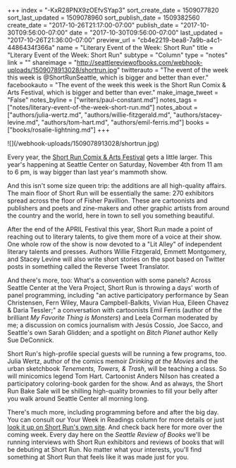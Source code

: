 +++
index = "-KxR28PNX9zOEfvSYap3"
sort_create_date = 1509077820
sort_last_updated = 1509078960
sort_publish_date = 1509382560
create_date = "2017-10-26T21:17:00-07:00"
publish_date = "2017-10-30T09:56:00-07:00"
date = "2017-10-30T09:56:00-07:00"
last_updated = "2017-10-26T21:36:00-07:00"
preview_url = "cb4e2219-bea8-7a9b-a4c1-4486434f366a"
name = "Literary Event of the Week: Short Run"
title = "Literary Event of the Week: Short Run"
subtype = "Column"
type = "notes"
link = ""
shareimage = "http://seattlereviewofbooks.com/webhook-uploads/1509078913028/shortrun.jpg"
twitterauto = "The event of the week this week is @ShortRunSeattle, which is bigger and better than ever."
facebookauto = "The event of the week this week is the Short Run Comix & Arts Festival, which is bigger and better than ever."
make_image_tweet = "False"
notes_byline = ["writers/paul-constant.md"]
notes_tags = ["notes/literary-event-of-the-week-short-run.md"]
notes_about = ["authors/julia-wertz.md", "authors/willie-fitzgerald.md", "authors/stacey-levine.md", "authors/tom-hart.md", "authors/emil-ferris.md"]
books = ["books/rosalie-lightning.md"]
+++
<p class="image">![](/webhook-uploads/1509078913028/shortrun.jpg)</p>

Every year, the [Short Run Comix & Arts Festival](http://shortrun.org/) gets a little larger. This year's happening at Seattle Center on Saturday, November 4th from 11 am to 6 pm, is way bigger than last year's mammoth show. 

And this isn't some size queen trip: the additions are all high-quality affairs. The main floor of Short Run will be essentially the same: 270 exhibitors spread across the floor of Fisher Pavillion. These are cartoonists and publishers and poets and zine-makers and other graphic artists from around the country and the world, here in town to sell you something beautiful.

After the end of the APRIL Festival this year, Short Run made a point of reaching out to literary talents, to give them more of a voice at their show. One whole row of the show is now devoted to a "Lit Alley" of independent literary talents and presses. Authors Willie Fitzgerald, Emmett Montgomery, and Stacey Levine will also write short stories on the spot based on Twitter posts in something called the Reverse Tweet Translator.

And there's more, too: What's a convention with some panels? Across Seattle Center at the Vera Project, Short Run is throwing a days' worth of panel programming, including "an active participatory performance by Sean Christensen, Fern Wiley, Maura Campbell-Balkits, Vivian Hua, Eileen Chavez & Daria Tessler;" a conversation with cartoonists Emil Ferris (author of the brilliant *My Favorite Thing is Monsters*) and Leela Corman moderated by me; a discussion on comics journalism with Jesús Cossio, Joe Sacco, and Seattle's own Sarah Glidden; and a spotlight on *Bitch Planet* author Kelly Sue DeConnick.

Short Run's high-profile special guests will be running a few programs, too. Julia Wertz, author of the comics memoir *Drinking at the Movies* and the urban sketchbook *Tenements, Towers, & Trash*, will be teaching a class. So will minicomics legend Tom Hart. Cartoonist Anders Nilson has created a participatory coloring-book garden for the show. And as always, the Short Run Bake Sale will be shilling high-quality brownies to fill your belly after you walk around Seattle Center all morning long.

There's much more, including programming before and after the big day. You can consult our Your Week in Readings column for more details or just [look it up on Short Run's own site](http://shortrun.org/full-festival-schedule-nov-2nd-5th/). And check back here for more over the coming week. Every day here on the *Seattle Review of Books* we'll be running interviews with Short Run exhibitors and reviews of books that will be debuting at Short Run. No matter what your interests, you'll find something at Short Run that feels like it was made just for you.